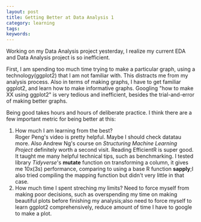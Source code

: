 ```yaml
---
layout: post
title: Getting Better at Data Analysis 1
category: learning
tags:
keywords:
---
```


Working on my Data Analysis project yesterday, I realize my current EDA and Data Analysis project is so 
inefficient.

First, I am spending too much time trying to make a particular graph, using a technology(ggplot2) that I am 
not familiar with. This distracts me from my analysis process. Also in terms of making graphs, I have to get
familiar ggplot2, and learn how to make informative graphs. Googling "how to make XX using ggplot2" is very
tedious and inefficient, besides the trial-and-error of making better graphs.  

Being good takes hours and hours of deliberate practice. I think there are a few important metric for
being better at this:  

1. How much I am learning from the best?  
Roger Peng's video is pretty helpful. Maybe I should check datatau more. Also Andrew Ng's course on *Structuring
Machine Learning Project* definitely worth a second visit. Reading EfficientR is super good. It taught me many helpful
technical tips, such as benchmarking. I tested library *Tidyverse*'s **mutate** function on transforming a column,
it gives me 10x(3s) performance, comparing to using a base R function **sapply**;I also tried compiling the mapping
function but didn't very little in that case.  
2. How much time I spent streching my limits? Need to force myself from making poor decisions, such as overspending my
time on making beautiful plots before finishing my analysis;also need to force myself to learn ggplot2 comprehensively,
reduce amount of time I have to google to make a plot.  
